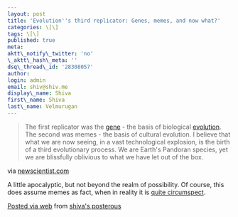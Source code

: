 ```yaml
---
layout: post
title: 'Evolution''s third replicator: Genes, memes, and now what?'
categories: \[\]
tags: \[\]
published: true
meta:
aktt\_notify\_twitter: 'no'
\_aktt\_hash\_meta: ''
dsq\_thread\_id: '28308057'
author:
login: admin
email: shiv@shiv.me
display\_name: Shiva
first\_name: Shiva
last\_name: Velmurugan
---
```


> The first replicator was the [gene][0] - the basis of biological [evolution][1]. The second was memes - the basis of cultural evolution. I believe that what we are now seeing, in a vast technological explosion, is the birth of a third evolutionary process. We are Earth's Pandoran species, yet we are blissfully oblivious to what we have let out of the box.
> 
> 

via [newscientist.com][2]

A little apocalyptic, but not beyond the realm of possibility. Of course, this does assume memes as fact, when in reality it is [quite circumspect][3].

[Posted via web][4] from [shiva's posterous][5] 

[0]: http://www.newscientist.com/topic/genetics
[1]: http://www.newscientist.com/topic/evolution
[2]: http://www.newscientist.com/article/mg20327191.500-evolutions-third-replicator-genes-memes-and-now-what.html?full=true
[3]: http://en.wikipedia.org/wiki/Meme
[4]: http://posterous.com
[5]: http://shiva.posterous.com/evolutions-third-replicator-genes-memes-and-n-0